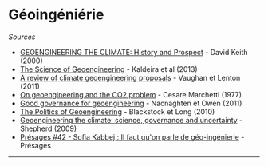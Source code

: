 # Géoingéniérie

*Sources*

- [GEOENGINEERING THE CLIMATE: History and Prospect](https://www.researchgate.net/profile/David-Keith-8/publication/228693385_Geoengineering_the_Climate_History_and_Prospect_1/links/549233b30cf2991ff5560b2b/Geoengineering-the-Climate-History-and-Prospect-1.pdf) - David Keith (2000)
- [The Science of Geoengineering](https://www-legacy.dge.carnegiescience.edu/labs/caldeiralab/Publication%20PDFs/The%20Science.pdf) - Kaldeira et al (2013)
- [A review of climate geoengineering proposals](https://link.springer.com/article/10.1007/s10584-011-0027-7) - Vaughan et Lenton (2011)
- [On geoengineering and the CO2 problem](https://link.springer.com/article/10.1007/BF00162777) - Cesare Marchetti (1977)
- [Good governance for geoengineering](https://www.nature.com/articles/479293a) - Nacnaghten et Owen (2011)
- [The Politics of Geoengineering](https://www.science.org/doi/abs/10.1126/science.1183877) - Blackstock et Long (2010)
- [Geoengineering the climate: science, governance and uncertainty](https://eprints.soton.ac.uk/156647/) - Shepherd (2009)
- [Présages #42 - Sofia Kabbej : Il faut qu'on parle de géo-ingénierie](https://www.presages.fr/blog/2022/sofia-kabbej) - Présages

---
